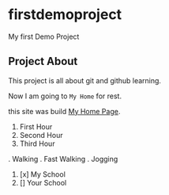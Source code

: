 # firstdemoproject
My first Demo Project

## Project About
This project is all about git and github learning.

Now I am going to `My Home` for rest.

this site was build [My Home Page](https://www.google.com/).

1.  First Hour
2.  Second Hour
3.  Third Hour

  .  Walking
  .  Fast Walking
  .  Jogging
  
1. [x] My School
2. [] Your School
